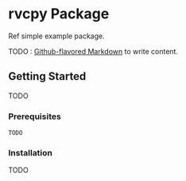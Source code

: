 # rvcpy Package

Ref simple example package. 

TODO : [Github-flavored Markdown](https://guides.github.com/features/mastering-markdown/) to write  content.

## Getting Started

TODO

### Prerequisites

```
TODO
```

### Installation

TODO